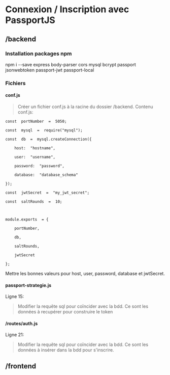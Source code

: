 # Connexion / Inscription avec PassportJS

## /backend

### Installation packages npm

npm i --save express body-parser cors mysql bcrypt passport jsonwebtoken passport-jwt passport-local

### Fichiers

#### conf.js

> Créer un fichier conf.js à la racine du dossier /backend.
> Contenu conf.js:

 
    const  portNumber  =  5050;

    const  mysql  =  require("mysql");

    const  db  =  mysql.createConnection({

        host:  "hostname",

        user:  "username",

        password:  "password",

        database:  "database_schema"

    });

    const  jwtSecret  =  "my_jwt_secret";

    const  saltRounds  =  10;



    module.exports  = {

        portNumber,

        db,

        saltRounds,

        jwtSecret

    };


Mettre les bonnes valeurs pour host, user, password, database et jwtSecret.

#### passport-strategie.js

Ligne 15:

> Modifier la requête sql pour coïncider avec la bdd. Ce sont les données à recupérer pour construire le token

#### /routes/auth.js

Ligne 21:

> Modifier la requête sql pour coïncider avec la bdd. Ce sont les données à insérer dans la bdd pour s'inscrire.

## /frontend
